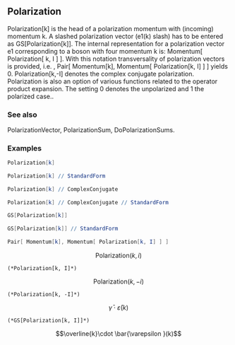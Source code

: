 ##  Polarization 

Polarization[k] is the head of a polarization momentum with (incoming) momentum k. A slashed polarization vector (e1(k) slash) has to be entered as GS[Polarization[k]]. The internal representation for a polarization vector e1 corresponding to a boson with four momentum k is: Momentum[ Polarization[ k, I ] ]. With this notation transversality of polarization vectors is provided, i.e. , Pair[ Momentum[k], Momentum[ Polarization[k, I] ] ] yields 0. Polarization[k,-I] denotes the complex conjugate polarization. Polarization is also an option of various functions related to the operator product expansion. The setting 0 denotes the unpolarized and 1 the polarized case..

###  See also 

PolarizationVector, PolarizationSum, DoPolarizationSums.

###  Examples 

```mathematica
Polarization[k] 
 
Polarization[k] // StandardForm 
 
Polarization[k] // ComplexConjugate 
 
Polarization[k] // ComplexConjugate // StandardForm 
 
GS[Polarization[k]] 
 
GS[Polarization[k]] // StandardForm 
 
Pair[ Momentum[k], Momentum[ Polarization[k, I] ] ]
```

$$\text{Polarization}(k,i)$$

```
(*Polarization[k, I]*)
```

$$\text{Polarization}(k,-i)$$

```
(*Polarization[k, -I]*)
```

$$\bar{\gamma }\cdot \bar{\varepsilon }(k)$$

```
(*GS[Polarization[k, I]]*)
```

$$\overline{k}\cdot \bar{\varepsilon }(k)$$